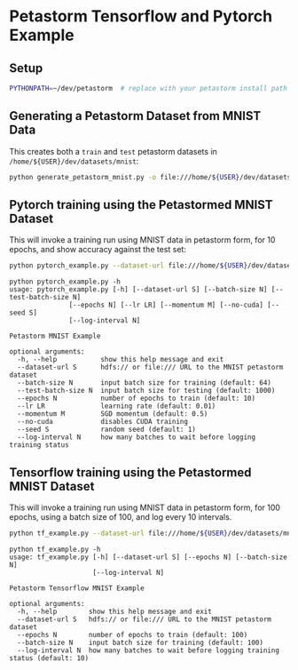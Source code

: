# Petastorm Tensorflow and Pytorch Example

## Setup
```bash
PYTHONPATH=~/dev/petastorm  # replace with your petastorm install path
```

## Generating a Petastorm Dataset from MNIST Data

This creates both a `train` and `test` petastorm datasets in `/home/${USER}/dev/datasets/mnist`:

```bash
python generate_petastorm_mnist.py -o file:///home/${USER}/dev/datasets/mnist
```

## Pytorch training using the Petastormed MNIST Dataset

This will invoke a training run using MNIST data in petastorm form,
for 10 epochs, and show accuracy against the test set:
```bash
python pytorch_example.py --dataset-url file:///home/${USER}/dev/datasets/mnist
```

```
python pytorch_example.py -h
usage: pytorch_example.py [-h] [--dataset-url S] [--batch-size N] [--test-batch-size N]
               [--epochs N] [--lr LR] [--momentum M] [--no-cuda] [--seed S]
               [--log-interval N]

Petastorm MNIST Example

optional arguments:
  -h, --help           show this help message and exit
  --dataset-url S      hdfs:// or file:/// URL to the MNIST petastorm dataset
  --batch-size N       input batch size for training (default: 64)
  --test-batch-size N  input batch size for testing (default: 1000)
  --epochs N           number of epochs to train (default: 10)
  --lr LR              learning rate (default: 0.01)
  --momentum M         SGD momentum (default: 0.5)
  --no-cuda            disables CUDA training
  --seed S             random seed (default: 1)
  --log-interval N     how many batches to wait before logging training status
```

## Tensorflow training using the Petastormed MNIST Dataset

This will invoke a training run using MNIST data in petastorm form,
for 100 epochs, using a batch size of 100, and log every 10 intervals.

```bash
python tf_example.py --dataset-url file:///home/${USER}/dev/datasets/mnist
```

```
python tf_example.py -h
usage: tf_example.py [-h] [--dataset-url S] [--epochs N] [--batch-size N]
                     [--log-interval N]

Petastorm Tensorflow MNIST Example

optional arguments:
  -h, --help        show this help message and exit
  --dataset-url S   hdfs:// or file:/// URL to the MNIST petastorm dataset
  --epochs N        number of epochs to train (default: 100)
  --batch-size N    input batch size for training (default: 100)
  --log-interval N  how many batches to wait before logging training status (default: 10)
```
